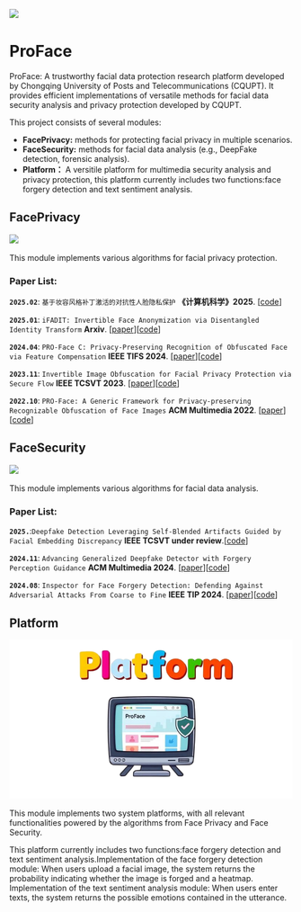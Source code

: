 ![](./FacePrivacy/PRO-Face.png)
# ProFace
ProFace: A trustworthy facial data protection research platform developed by Chongqing University of Posts and Telecommunications (CQUPT). It provides efficient implementations of versatile methods for facial data security analysis and privacy protection developed by CQUPT.

This project consists of several modules: 
- **FacePrivacy:** methods for protecting facial privacy in multiple scenarios.
- **FaceSecurity:** methods for facial data analysis (e.g., DeepFake detection, forensic analysis).
- **Platform：** A versitile platform for multimedia security analysis and privacy protection, this platform currently includes two functions:face forgery detection and text sentiment analysis.

## FacePrivacy

![](./FacePrivacy/PRO-Face%20S/assets/faceprivacy.jpg)

This module implements various algorithms for facial privacy protection.
### Paper List:
**`2025.02`**: `基于妆容风格补丁激活的对抗性人脸隐私保护` **《计算机科学》2025**.
[[code](https://github.com/lixionga/ProFace/tree/main/FacePrivacy/Makeup-privacy)]

**`2025.01`**: `iFADIT: Invertible Face Anonymization via Disentangled Identity Transform` **Arxiv**.
[[paper](http://arxiv.org/abs/2501.04390)][[code](https://github.com/lixionga/ProFace/tree/main/FacePrivacy/iFADIT)]

**`2024.04`**: `PRO-Face C: Privacy-Preserving Recognition of Obfuscated Face via Feature Compensation` **IEEE TIFS 2024**.
[[paper](https://ieeexplore.ieee.org/document/10499238)][[code](https://github.com/lixionga/ProFace/tree/main/FacePrivacy/PRO-Face%20C)]

**`2023.11`**: `Invertible Image Obfuscation for Facial Privacy Protection via Secure Flow` **IEEE TCSVT 2023**.
[[paper](https://ieeexplore.ieee.org/document/10366303/)][[code](https://github.com/lixionga/ProFace/tree/main/FacePrivacy/PRO-Face%20S)]

**`2022.10`**: `PRO-Face: A Generic Framework for Privacy-preserving Recognizable Obfuscation of Face Images` **ACM Multimedia 2022**.
[[paper](https://dl.acm.org/doi/10.1145/3503161.3548202)][[code](https://github.com/lixionga/ProFace/tree/main/FacePrivacy/PRO-Face)]

## FaceSecurity

![](./FacePrivacy/PRO-Face%20S/assets/facesecurity.png)

This module implements various algorithms for facial data analysis.
### Paper List:
**`2025.`**:`Deepfake Detection Leveraging Self-Blended Artifacts Guided by Facial Embedding Discrepancy` **IEEE TCSVT under review**.[[code](https://github.com/lixionga/ProFace/tree/main/FaceSecurity/EG)]

**`2024.11`**: `Advancing Generalized Deepfake Detector with Forgery Perception Guidance` **ACM Multimedia 2024**.
[[paper](https://doi.org/10.1145/3664647.3680713)][[code](https://github.com/lixionga/ProFace/tree/main/FaceSecurity/FPG)] 

**`2024.08`**: `Inspector for Face Forgery Detection: Defending Against Adversarial Attacks From Coarse to Fine` **IEEE TIP 2024**.
[[paper](https://doi.org/10.1109/TIP.2024.3434388)][[code](https://github.com/lixionga/ProFace/tree/main/FaceSecurity/Inspector)]

## Platform

![](./FacePrivacy/PRO-Face%20S/assets/platform.png)

This module implements two system platforms, with all relevant functionalities powered by the algorithms from Face Privacy and Face Security.


This platform currently includes two functions:face forgery detection and text sentiment analysis.Implementation of the face forgery detection module: When users upload a facial image, the system returns the probability indicating whether the image is forged and a heatmap. Implementation of the text sentiment analysis module: When users enter texts, the system returns the possible emotions contained in the utterance.
